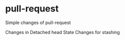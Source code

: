 # pull-request
Simple changes of pull-request

Changes in Detached head State
Changes for stashing

